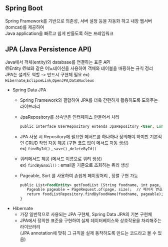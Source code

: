 ## Spring Boot
Spring Framework를 기반으로 의존성, 서버 설정 등을 자동화 하고 내장 웹서버(tomcat)를 제공하여 <br/>
Java application을 빠르고 쉽게 만들도록 하는 프레임워크

## JPA (Java Persistence API)
Java에서 객체(entity)와 database를 연결하는 표준 API <br/>
@Entity @Id와 같은 어노테이션을 사용하여 객체와 테이블을 매핑하는 규칙 정리 <br/>
JPA는 설계도 역할 -> 반드시 구현체 필요  ex) `Hibernate`,`EclipseLink`,`OpenJPA`,`DataNucleus`
- Spring Data JPA <br/>
  - Spring Framework와 결합하여 JPA를 더욱 간편하게 활용하도록 도와주는 라이브러리 
  - JpaRepository를 상속받은 인터페이스 만들어서 처리

    ```xml
    public interface UserRepository extends JpaRepository <User, Long> { } 
    ```
  - JPA 사용 시 Repository에 필요한 메서드를 하나하나 정의해야 하지만 기본적인 CRUD 작업 자동 제공 (구현 코드 없이 메서드 자동 생성) <br/>
    ex) `findById()` , `save()` ,`deleteById()`
  - 쿼리메서드 제공 (메서드 이름으로 쿼리 생성)  <br/>
    ex) `findByEmail()` : email을 기준으로 조회하는 쿼리 생성
  - Pageable, Sort 를 사용하여 손쉽게 페이징처리 , 정렬 구현 가능
    
    ```xml
    public List<FoodEntity> getFoodList (String foodname, int page, int size) {
       Pageable pageable = PageRequest.of(page, size);  // 페이지 번호(page)와 페이지 크기(size) 설정
       return foodListRepository.findByFoodName(foodname, pageable);  // 지정된 이름으로 음식 리스트를 페이징하여 조회
    }
    ```
- Hibernate
  - 가장 일반적으로 사용되는 JPA 구현체, Spring Data JPA의 기본 구현체
  - JPA에서 정의한 표준을 구현하여 실제 데이터베이스와 상호작용을 처리해주는 라이브러리 <br/>
    (JPA annotation에 맞춰 그 규칙을 실제 동작하도록 만드는 코드라고 볼 수 있음)


